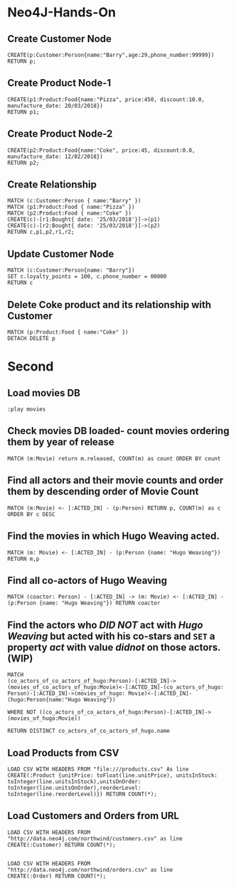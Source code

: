 # Neo4J-Hands-On

## Create Customer Node

``` 
CREATE(p:Customer:Person{name:"Barry",age:29,phone_number:99999})
RETURN p;
```

## Create Product Node-1
``` 
CREATE(p1:Product:Food{name:"Pizza", price:450, discount:10.0, manufacture_date: 20/03/2018})
RETURN p1;
```

## Create Product Node-2
```
CREATE(p2:Product:Food{name:"Coke", price:45, discount:0.0, manufacture_date: 12/02/2018})
RETURN p2;
```

## Create Relationship
``` 
MATCH (c:Customer:Person { name:"Barry" }) 
MATCH (p1:Product:Food { name:"Pizza" }) 
MATCH (p2:Product:Food { name:"Coke" })
CREATE(c)-[r1:Bought{ date: '25/03/2018'}]->(p1)
CREATE(c)-[r2:Bought{ date: '25/03/2018'}]->(p2)
RETURN c,p1,p2,r1,r2;
```

## Update Customer Node
```
MATCH (c:Customer:Person{name: "Barry"}) 
SET c.loyalty_points = 100, c.phone_number = 00000
RETURN c
```

## Delete Coke product and its relationship with Customer

```
MATCH (p:Product:Food { name:"Coke" }) 
DETACH DELETE p

```

# Second

## Load movies DB
```
:play movies
```

## Check movies DB loaded- count movies ordering them by year of release 
```
MATCH (m:Movie) return m.released, COUNT(m) as count ORDER BY count
```

## Find all actors and their movie counts and order them by descending order of Movie Count
```
MATCH (m:Movie) <- [:ACTED_IN] - (p:Person) RETURN p, COUNT(m) as c ORDER BY c DESC
```

## Find the movies in which **Hugo Weaving** acted.

```
MATCH (m: Movie) <- [:ACTED_IN] - (p:Person {name: "Hugo Weaving"}) RETURN m,p
```

## Find all co-actors of **Hugo Weaving**
```
MATCH (coactor: Person) - [:ACTED_IN] -> (m: Movie) <- [:ACTED_IN] - (p:Person {name: "Hugo Weaving"}) RETURN coactor
```

## Find the actors who *DID NOT* act with *Hugo Weaving* but acted with his co-stars and `SET` a property *act* with value *didnot* on those actors. (WIP)
```
MATCH
(co_actors_of_co_actors_of_hugo:Person)-[:ACTED_IN]->(movies_of_co_actors_of_hugo:Movie)<-[:ACTED_IN]-(co_actors_of_hugo: Person)-[:ACTED_IN]->(movies_of_hugo: Movie)<-[:ACTED_IN]-(hugo:Person{name:"Hugo Weaving"})  

WHERE NOT ((co_actors_of_co_actors_of_hugo:Person)-[:ACTED_IN]->(movies_of_hugo:Movie)) 

RETURN DISTINCT co_actors_of_co_actors_of_hugo.name
```

## Load Products from CSV
```
LOAD CSV WITH HEADERS FROM "file:///products.csv" As line
CREATE(:Product {unitPrice: toFloat(line.unitPrice), unitsInStock: toInteger(line.unitsInStock),unitsOnOrder: toInteger(line.unitsOnOrder),reorderLevel: toInteger(line.reorderLevel)}) RETURN COUNT(*);
```
## Load Customers and Orders from URL
```
LOAD CSV WITH HEADERS FROM "http://data.neo4j.com/northwind/customers.csv" as line
CREATE(:Customer) RETURN COUNT(*);


LOAD CSV WITH HEADERS FROM "http://data.neo4j.com/northwind/orders.csv" as line
CREATE(:Order) RETURN COUNT(*);
```
